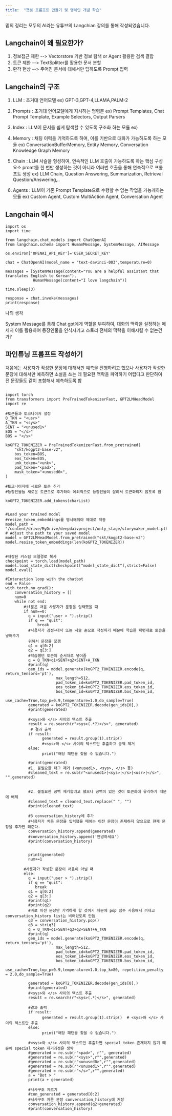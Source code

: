 ```yaml
---
title:  "챗봇 프롬프트 만들기 및 랭체인 개념 학습"
---
```


밑의 정리는 모두의 AI라는 유튜브의 Langchian 강의를 통해 작성되었습니다.

Langchain이 왜 필요한가?
---

1. 정보접근 제한 --> Vectorstore 기반 정보 탐색 or Agent 활용한 검색 결합
2. 토큰 제한     --> TextSplitter를 활용한 문서 분할
3. 환각 현상     --> 주어진 문서에 대해서만 답하도록 Prompt 입력

Langchain의 구조
----
1. LLM : 초거대 언어모델
ex) GPT-3,GPT-4,LLAMA,PALM-2

3. Prompts : 초거대 언어모델에게 지시하는 명령문
ex) Prompt Templates, Chat Prompt Template, Example Selectors, Output Parsers

4. Index : LLM이 문서를 쉽게 탐색할 수 있도록 구조화 하는 모듈
ex) 

5. Memory : 채팅 이력을 기억하도록 하여, 이를 기반으로 대화가 가능하도록 하는 모듈
ex) ConversationBufferMemory, Entity Memory, Conversation Knowledge Graph Memory

6. Chain : LLM 사슬을 형성하여, 연속적인 LLM 호출이 가능하도록 하는 핵심 구성 요소
   promt를 한 번만 생성하는 것이 아니라 여러번 호출을 통해 연속적으로 프롬프트 생성
ex) LLM Chain, Question Answering, Summarization, Retrieval Question/Answering,..

7. Agents : LLM이 기존 Prompt Template으로 수행할 수 없는 작업을 가능케하는 모듈
ex) Custom Agent, Custom MultiAction Agent, Conversation Agent

Langchain 예시
---

```
import os
import time

from langchain.chat_models import ChatOpenAI
from langchain.schema import HumanMessage, SystemMessage, AIMessage

os.environ['OPENAI_API_KEY']='USER_SECRET_KEY'

chat = ChatOpenAI(model_name = "text-davinci-003",temperature=0)

messages = [SystemMessage(content="You are a helpful assistant that translates English to Korean"),
            HumanMessage(content="I love langchain")]

time.sleep(3)

response = chat.invoke(messages)
print(response)

```

나의 생각

System Message를 통해 Chat gpt에게 역할을 부여하여, 대화의 맥락을 설정하는 메세지
이를 활용하여 등장인물을 인식시키고 스토리 전체의 맥락을 이해시킬 수 없는건가?


파인튜닝 프롬프트 작성하기
---

처음에는 사용자가 작성한 문장에 대해서만 예측을 진행하려고 했으나 사용자가 작성한 문장에 대해서만 
예측하면 소설을 쓰는 데 필요한 맥락을 파악하기 어렵다고 판단하여 전 문장들도 같이 포함해서 예측하도록 함 


```

import torch
from transformers import PreTrainedTokenizerFast, GPT2LMHeadModel
import re

#토큰들과 토크나이저 설정
Q_TKN = "<usr>"
A_TKN = "<sys>"
SENT = "<unused1>"
EOS = "</s>"
BOS = "</s>"

koGPT2_TOKENIZER = PreTrainedTokenizerFast.from_pretrained(
    "skt/kogpt2-base-v2",
    bos_token=BOS,
    eos_token=EOS,
    unk_token="<unk>",
    pad_token="<pad>",
    mask_token="<unused0>",
)

#토크나이저에 새로운 토큰 추가
#등장인물들 새로운 토큰으로 추가하여 예외적으로 등장인물이 잘려서 토큰화되지 않도록 함

koGPT2_TOKENIZER.add_tokens(charList)


#Load your trained model
#resize_token_embeddings를 명시해줘야 제대로 작동
model_path = "/content/drive/MyDrive/deepdaivproject/only_stage/storymaker_model.pth" # Adjust the path to your saved model
model = GPT2LMHeadModel.from_pretrained("skt/kogpt2-base-v2")
model.resize_token_embeddings(len(koGPT2_TOKENIZER))


#저장된 커스텀 모델경로 복사
checkpoint = torch.load(model_path)
model.load_state_dict(checkpoint["model_state_dict"],strict=False)
model.eval()

#Interaction loop with the chatbot
end = False
with torch.no_grad():
    conversation_history = []
    num=0
    while not end:
        #if문은 처음 사용자가 문장을 입력했을 때
        if num==0:
          q = input("user > ").strip()
          if q == "quit":
              break
          #사용자가 감정+대사 또는 서술 순으로 작성하기 때문에 학습한 패턴대로 토큰을 넣어주기
          위해서 문장을 쪼갬
          q1 = q[0:2]
          q2 = q[3:]
          #학습했던 토큰의 순서대로 넣어줌
          q = Q_TKN+q1+SENT+q2+SENT+A_TKN
          #print(q)
          gen_ids = model.generate(koGPT2_TOKENIZER.encode(q, return_tensors='pt'),
                      max_length=512,
                      pad_token_id=koGPT2_TOKENIZER.pad_token_id,
                      eos_token_id=koGPT2_TOKENIZER.eos_token_id,
                      bos_token_id=koGPT2_TOKENIZER.bos_token_id,
                      use_cache=True,top_p=0.9,temperature=1.0,do_sample=True)
          generated = koGPT2_TOKENIZER.decode(gen_ids[0],)
          #print(generated)

          #<sys>와 </s> 사이의 텍스트 추출
          result = re.search(r"<sys>(.*?)</s>", generated)
           # 결과 출력
          if result:
                generated = result.group(1).strip()
                #<sys>와 </s> 사이의 텍스트만 추출하고 공백 제거
          else:
                print("해당 패턴을 찾을 수 없습니다.")

          #print(generated)
          #1. 불필요한 태그 제거 (<unused1>, <sys>, </s> 등)
          #cleaned_text = re.sub(r"<unused1>|<sys>|</s>|<usr>|</s>", "",generated)

 
          #2. 불필요한 공백 제거할려고 했으나 공백이 있는 것이 토큰화에 유리하기 때문에 배제
          #cleaned_text = cleaned_text.replace(" ", "")
          #print(cleaned_text)
                
          #3 conversation_history에 추가
          #사용자가 처음 문장을 입력했을 때에는 이전 문장이 존재하지 않으므로 현재 문장을 추가만 해준다.
          conversation_history.append(generated)
          #conversation_history.append('안녕하세요')
          #print(conversation_history)
        

          print(generated)
          num+=1
       
        #사용자가 작성한 문장이 처음이 아닐 때
        else:
          q = input("user > ").strip()
          if q == "quit":
             break
          q1 = q[0:2]
          q2 = q[3:]
          #print(q1)
          #print(q2)
          #바로 이전 문장만 기억하게 할 것이기 때문에 pop 함수 사용해서 꺼내고 conversation_history list는 비어있도록 만듬
          q3 = conversation_history.pop()
          q3 = str(q3)
          q = Q_TKN+q1+SENT+q3+q2+SENT+A_TKN
          #print(q)
          gen_ids = model.generate(koGPT2_TOKENIZER.encode(q, return_tensors='pt'),
                      max_length=512,
                      pad_token_id=koGPT2_TOKENIZER.pad_token_id,
                      eos_token_id=koGPT2_TOKENIZER.eos_token_id,
                      bos_token_id=koGPT2_TOKENIZER.bos_token_id,
                      use_cache=True,top_p=0.9,temperature=1.0,top_k=80, repetition_penalty = 2.0,do_sample=True)
          
          generated = koGPT2_TOKENIZER.decode(gen_ids[0],)
          #print(generated)
          #<sys>와 </s> 사이의 텍스트 추출
          result = re.search(r"<sys>(.*)</s>", generated)

          #결과 출력
          if result:
                generated = result.group(1).strip()  # <sys>와 </s> 사이의 텍스트만 추출
          else:
                print("해당 패턴을 찾을 수 없습니다.")

          #<sys>와 </s> 사이의 텍스트만 추출하면 special token 존재하지 않기 때문에 special token 제거과정은 생략
          #generated = re.sub(r"<pad>", r"", generated)
          #generated = re.sub(r"<sys>",r"",generated)
          #generated = re.sub(r"<unused0>",r"",generated)
          #generated = re.sub(r"<unused1>",r"",generated)
          #generated = re.sub(r"</s>",r"",generated)
          a = "Bot > "
          print(a + generated)

          #서사구조 자르기
          #con_generated = generated[0:2]
          #서사구조 자른 문장 conversation_history에 저장
          conversation_history.append(q2+generated)
          #print(conversation_history)
```







